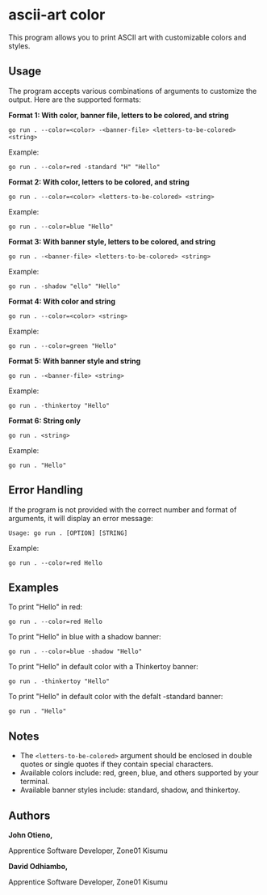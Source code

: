 # ascii-art color

This program allows you to print ASCII art with customizable colors and styles.

## Usage

The program accepts various combinations of arguments to customize the output. Here are the supported formats:

**Format 1: With color, banner file, letters to be colored, and string**

```
go run . --color=<color> -<banner-file> <letters-to-be-colored> <string>
```
Example:
```
go run . --color=red -standard "H" "Hello"
```
**Format 2: With color, letters to be colored, and string**
```
go run . --color=<color> <letters-to-be-colored> <string>
```
Example:
```
go run . --color=blue "Hello"
```

**Format 3: With banner style, letters to be colored, and string**
```
go run . -<banner-file> <letters-to-be-colored> <string>
```
Example:
```
go run . -shadow "ello" "Hello"
```
**Format 4: With color and string**
```
go run . --color=<color> <string>
```
Example:
```
go run . --color=green "Hello"
```

**Format 5: With banner style and string**
```
go run . -<banner-file> <string>
```

Example:
```
go run . -thinkertoy "Hello"
```

**Format 6: String only**
```
go run . <string>
```

Example:
```
go run . "Hello"
```

## Error Handling

If the program is not provided with the correct number and format of arguments, it will display an error message:

```
Usage: go run . [OPTION] [STRING]
```
Example:
```
go run . --color=red Hello
```

## Examples

To print "Hello" in red:
```
go run . --color=red Hello
```
To print "Hello" in blue with a shadow banner:
```
go run . --color=blue -shadow "Hello"
```

To print "Hello" in default color with a Thinkertoy banner:
```
go run . -thinkertoy "Hello"
```
To print "Hello" in default color with the defalt -standard banner:
```
go run . "Hello"
```

## Notes

- The `<letters-to-be-colored>` argument should be enclosed in double quotes or single quotes if they contain special characters.
- Available colors include: red, green, blue, and others supported by your terminal.
- Available banner styles include: standard, shadow, and thinkertoy.
## Authors
**John Otieno,**

Apprentice Software Developer, Zone01 Kisumu

**David Odhiambo,**

Apprentice Software Developer, Zone01 Kisumu